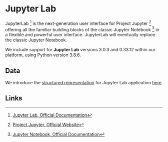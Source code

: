 # Jupyter Lab

JupyterLab [^1] is the next-generation user interface for Project Jupyter [^2] offering all the familiar building blocks of the classic Jupyter Notebook [^3] in a flexible and powerful user interface. JupyterLab will eventually replace the classic Jupyter Notebook.

We include support for **Jupyter Lab** versions 3.0.3 and 0.33.12 within our platform, using Python version 3.8.6.

## Data

We introduce the [structured representation](../../../data-structured/overview.md) for Jupyter Lab application [here](data.md).

## Links

[^1]: [Jupyter Lab, Official Documentation](https://jupyterlab.readthedocs.io/en/stable/#)
[^2]: [Project Jupyter, Official Website](https://jupyter.org/)
[^3]: [Jupyter Notebook, Official Documentation](https://jupyter-notebook.readthedocs.io/en/stable/#)
